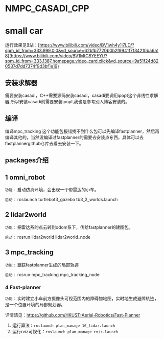 # NMPC_CASADI_CPP
#  small car

运行效果见B站：[https://www.bilibili.com/video/BV1wh4y1j7LD/?spm_id_from=333.999.0.0&vd_source=62bfb7720b0b2f9941f7f34210ba6a18](https://www.bilibili.com/video/BV1MtC8YEEYt/?spm_id_from=333.1387.homepage.video_card.click&vd_source=9a51f24d820537d7dd7374f9d3bf1e19)
## 安装求解器
需要安装casadi，C++需要源码安装casadi，casadi要调用ipopt这个非线性求解器,所以安装casadi前需要安装ipopt,我也是参考别人博客安装的。
## 编译
编译mpc_tracking 这个功能包报错找不到什么包可以先编译fastplanner，然后再编译其他的，当然没编译过fastplanner的需要去安装点东西，具体可以去fastplannergithub仓库去看去安装一下。

## packages介绍

## 1 omni_robot

`功能：` 启动仿真环境，会出现一个带雷达的小车。

`启动：` roslaunch turtlebot3_gazebo tb3_3_worlds.launch 

## 2 lidar2world

`功能：` 把雷达系的点云转到odom系下，传给fastplanner的建图包。

`启动：`  rosrun lidar2world lidar2world_node

## 3 mpc_tracking

`功能：` 跟踪fastplanner生成的局部轨迹

`启动：` rosrun mpc_tracking mpc_tracking_node

### 4 Fast-planner

`功能：` 实时建立小车前方摄像头可视范围内的障碍物地图，实时地生成避障轨迹，是一个位置环境的局部规划器。

详情请见：https://github.com/HKUST-Aerial-Robotics/Fast-Planner

1. 运行算法：`roslaunch plan_manage 16_lidar.launch`
2. 运行rviz可视化：`roslaunch plan_manage rviz.launch`

